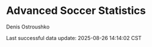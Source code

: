 # Advanced Soccer Statistics
Denis Ostroushko

<!-- gfm -->

Last successful data update: 2025-08-26 14:14:02 CST
